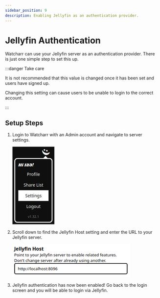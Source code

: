```yaml
---
sidebar_position: 9
description: Enabling Jellyfin as an authentication provider.
---
```


# Jellyfin Authentication

Watcharr can use your Jellyfin server as an authentication provider. There is just one simple step to set this up.

:::danger Take care

It is not recommended that this value is changed once it has been set and users have signed up.

Changing this setting can cause users to be unable to login to the correct account.

:::

## Setup Steps

1. Login to Watcharr with an Admin account and navigate to server settings.

   ![Navigating to server settings in Watcharr](./img/watcharr-settings-dropdown.png)

2. Scroll down to find the Jellyfin Host setting and enter the URL to your Jellyfin server.

   ![Entering Jellyfin server URL into input](./img/watcharr-jellyfin-host-setting.png)

3. Jellyfin authentication has now been enabled! Go back to the login screen and you will be able to login via Jellyfin.
